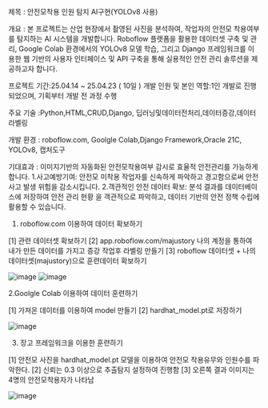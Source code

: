 제목 : 안전모착용 인원 탐지 AI구현(YOLOv8 사용)


개요 : 본 프로젝트는 산업 현장에서 촬영된 사진을 분석하여, 작업자의 안전모 착용여부를
      탐지하는 AI 시스템을 개발합니다. 
      Roboflow 플랫폼을 활용한 데이터셋 구축 및 관리, Google Colab 환경에서의 
      YOLOv8 모델 학습, 그리고 Django 프레임워크를 이용한 웹 기반의 사용자 
      인터페이스 및  API 구축을 통해 실용적인 안전 관리 솔루션을 제공하고자 합니다.

프로젝트 기간:25.04.14 ~ 25.04.23 ( 10일 )
개발 인원 및 본인 역할:1인 개발로 진행되었으며, 기획부터 개발 전 과정 수행

주요 기술 :Python,HTML,CRUD,Django, 딥러닝및데이터전처리,데이터증강,데이터라벨링

개발 환경 : roboflow.com, Goolgle Colab,Django Framework,Oracle 21C, YOLOv8, 캡처도구

기대효과 : 이미지기반의 자동화된 안전모착용여부 감시로 효율적 안전관리를 가능하게 합니다.
           1.사고예방기여: 안전모 미착용 작업자를 신속하게 파악하고 경고함으로써 안전사고
             발생 위험을 감소시킵니다.
           2.객관적인 안전 데이터 확보: 분석 결과를 데이터베이스에 저장하여 안전 관리 현황
             을 객관적으로 파악하고, 데이터 기반의 안전 정책 수립에 활용할 수 있습니다.


1. roboflow.com 이용하여 데이터 확보하기
   
  [1] 관련 데이터셋 확보하기
  [2] app.roboflow.com/majustory 나의 계정을 통하여 내가 만든 데이터를 가지고 증강 작업후 라벨링 만들기
  [3] roboflow 데이터셋 + 나의 데이터셋(majustory)으로 훈련데이터 확보하기             

![image](https://github.com/user-attachments/assets/d71cd1f0-aed2-4440-bf86-dcdd4fb78442)
![image](https://github.com/user-attachments/assets/54701544-b0f4-4bba-9357-f197b7b3fad8)


2.Goolgle Colab 이용하여 데이터 훈련하기

[1] 가져온 데이터를 이용하여 model 만들기
[2] hardhat_model.pt로 저장하기

![image](https://github.com/user-attachments/assets/c1d2f5af-d705-49ef-a74c-8b0c28e2764d)


3. 장고 프레임워크을 이용한 훈련하기
   
 [1] 안전모 사진을  hardhat_model.pt 모델을 이용하여 안전모 착용유무와 인원수를 파악한다.
 [2] 신뢰는 0.3 이상으로 추출탐지 설정하여 진행함
[3] 오른쪽 결과 이미지는 4명의 안전모착용자가 나타남

![image](https://github.com/user-attachments/assets/79a130c8-76b6-426e-8c6f-c1a63c563a29)



